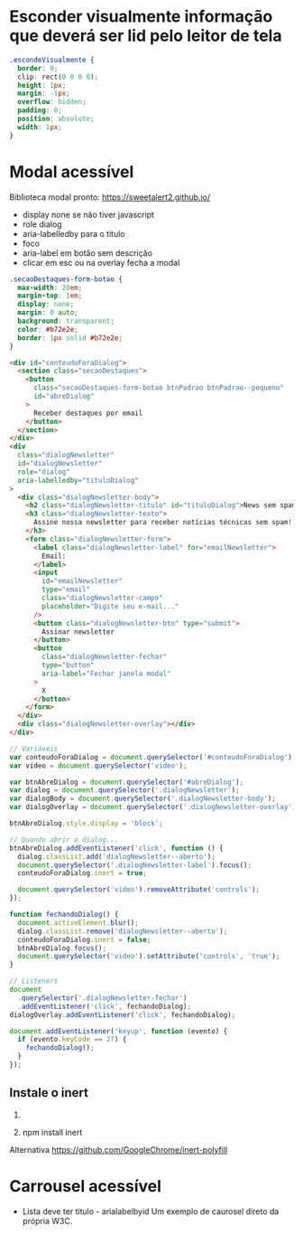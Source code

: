 # Esconder visualmente informação que deverá ser lid pelo leitor de tela

```css
.escondeVisualmente {
  border: 0;
  clip: rect(0 0 0 0);
  height: 1px;
  margin: -1px;
  overflow: hidden;
  padding: 0;
  position: absolute;
  width: 1px;
}
```

# Modal acessível
Biblioteca modal pronto: https://sweetalert2.github.io/

- display none se não tiver javascript
- role dialog
- aria-labelledby para o titulo
- foco
- aria-label em botão sem descrição
- clicar em esc ou na overlay fecha a modal

```css
.secaoDestaques-form-botao {
  max-width: 20em;
  margin-top: 1em;
  display: none;
  margin: 0 auto;
  background: transparent;
  color: #b72e2e;
  border: 1px solid #b72e2e;
}
```

```html
<div id="conteudoForaDialog">
  <section class="secaoDestaques">
    <button
      class="secaoDestaques-form-botao btnPadrao btnPadrao--pequeno"
      id="abreDialog"
    >
      Receber destaques por email
    </button>
  </section>
</div>
<div
  class="dialogNewsletter"
  id="dialogNewsletter"
  role="dialog"
  aria-labelledby="tituloDialog"
>
  <div class="dialogNewsletter-body">
    <h2 class="dialogNewsletter-titulo" id="tituloDialog">News sem spam</h2>
    <h3 class="dialogNewsletter-texto">
      Assine nossa newsletter para receber notícias técnicas sem spam!
    </h3>
    <form class="dialogNewsletter-form">
      <label class="dialogNewsletter-label" for="emailNewsletter">
        Email:
      </label>
      <input
        id="emailNewsletter"
        type="email"
        class="dialogNewsletter-campo"
        placeholder="Digite seu e-mail..."
      />
      <button class="dialogNewsletter-btn" type="submit">
        Assinar newsletter
      </button>
      <button
        class="dialogNewsletter-fechar"
        type="button"
        aria-label="Fechar janela modal"
      >
        X
      </button>
    </form>
  </div>
  <div class="dialogNewsletter-overlay"></div>
</div>
```

```js
// Variáveis
var conteudoForaDialog = document.querySelector('#conteudoForaDialog');
var video = document.querySelector('video');

var btnAbreDialog = document.querySelector('#abreDialog');
var dialog = document.querySelector('.dialogNewsletter');
var dialogBody = document.querySelector('.dialogNewsletter-body');
var dialogOverlay = document.querySelector('.dialogNewsletter-overlay');

btnAbreDialog.style.display = 'block';

// Quando abrir a dialog...
btnAbreDialog.addEventListener('click', function () {
  dialog.classList.add('dialogNewsletter--aberto');
  document.querySelector('.dialogNewsletter-label').focus();
  conteudoForaDialog.inert = true;

  document.querySelector('video').removeAttribute('controls');
});

function fechandoDialog() {
  document.activeElement.blur();
  dialog.classList.remove('dialogNewsletter--aberto');
  conteudoForaDialog.inert = false;
  btnAbreDialog.focus();
  document.querySelector('video').setAttribute('controls', 'true');
}

// Listeners
document
  .querySelector('.dialogNewsletter-fechar')
  .addEventListener('click', fechandoDialog);
dialogOverlay.addEventListener('click', fechandoDialog);

document.addEventListener('keyup', function (evento) {
  if (evento.keyCode == 27) {
    fechandoDialog();
  }
});
```

## Instale o inert

1.  <script src="https://cdn.polyfill.io/v2/polyfill.min.js?features=Map,Set,Element.prototype.matches,Node.prototype.contains"></script>
    <script src="https://unpkg.com/wicg-inert"></script>

2.  npm install inert
     <script src="node_modules/wicg-inert/dist/inert.min.js"></script>

Alternativa https://github.com/GoogleChrome/inert-polyfill

# Carrousel acessível
- Lista deve ter titulo - arialabelbyid
Um exemplo de caurosel direto da própria W3C.